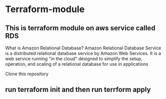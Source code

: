 # Terraform-module

## This is terraform module on aws service called RDS

What is Amazon Relational Database? Amazon Relational Database Service is a distributed relational database service by Amazon Web Services. It is a web service running "in the cloud" designed to simplify the setup, operation, and scaling of a relational database for use in applications

Clone this repository

## run terraform init and then run terrform apply
